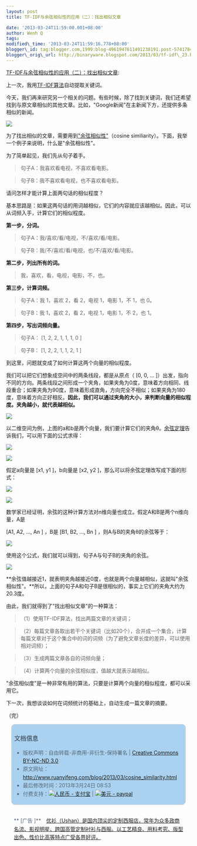 ```yaml
--- 
layout: post 
title: TF-IDF与余弦相似性的应用（二）：找出相似文章

date: '2013-03-24T11:59:00.001+08:00' 
author: Wenh Q
tags:
modified\_time: '2013-03-24T11:59:16.778+08:00' 
blogger\_id: tag:blogger.com,1999:blog-4961947611491238191.post-574178411658535071
blogger\_orig\_url: http://binaryware.blogspot.com/2013/03/tf-idf\_23.html
---
```

[TF-IDF与余弦相似性的应用（二）：找出相似文章](http://www.ruanyifeng.com/blog/2013/03/cosine_similarity.html):

上一次，我用[TF-IDF算法](http://www.ruanyifeng.com/blog/2013/03/tf-idf.html)自动提取关键词。

今天，我们再来研究另一个相关的问题。有些时候，除了找到关键词，我们还希望找到与原文章相似的其他文章。比如，"Google新闻"在主新闻下方，还提供多条相似的新闻。



![](http://image.beekka.com/blog/201303/bg2013032001.png)



为了找出相似的文章，需要用到["余弦相似性"](http://en.wikipedia.org/wiki/Cosine_similarity)（cosine
similiarity）。下面，我举一个例子来说明，什么是"余弦相似性"。



为了简单起见，我们先从句子着手。




> 

> 句子A：我喜欢看电视，不喜欢看电影。

> 

> 句子B：我不喜欢看电视，也不喜欢看电影。

> 




请问怎样才能计算上面两句话的相似程度？



基本思路是：如果这两句话的用词越相似，它们的内容就应该越相似。因此，可以从词频入手，计算它们的相似程度。



**第一步，分词。**




> 

> 句子A：我/喜欢/看/电视，不/喜欢/看/电影。

> 

> 句子B：我/不/喜欢/看/电视，也/不/喜欢/看/电影。

> 




**第二步，列出所有的词。**




> 

> 我，喜欢，看，电视，电影，不，也。

> 




**第三步，计算词频。**




> 

> 句子A：我 1，喜欢 2，看 2，电视 1，电影 1，不 1，也 0。

> 

> 句子B：我 1，喜欢 2，看 2，电视 1，电影 1，不 2，也 1。

> 




**第四步，写出词频向量。**




> 

> 句子A：
[1, 2, 2, 1, 1, 1, 0
]

> 

> 句子B：
[1, 2, 2, 1, 1, 2, 1
]

> 




到这里，问题就变成了如何计算这两个向量的相似程度。



我们可以把它们想象成空间中的两条线段，都是从原点（
[0, 0,
...
]）出发，指向不同的方向。两条线段之间形成一个夹角，如果夹角为0度，意味着方向相同、线段重合；如果夹角为90度，意味着形成直角，方向完全不相似；如果夹角为180度，意味着方向正好相反。**因此，我们可以通过夹角的大小，来判断向量的相似程度。夹角越小，就代表越相似。**



![](http://image.beekka.com/blog/201303/bg2013032002.png)



以二维空间为例，上图的a和b是两个向量，我们要计算它们的夹角θ。[余弦定理](http://zh.wikipedia.org/zh-cn/%E9%A4%98%E5%BC%A6%E5%AE%9A%E7%90%86)告诉我们，可以用下面的公式求得：



![](http://image.beekka.com/blog/201303/bg2013032004.png)



![](http://image.beekka.com/blog/201303/bg2013032003.png)



假定a向量是
[x1, y1
]，b向量是
[x2,
y2
]，那么可以将余弦定理改写成下面的形式：



![](http://image.beekka.com/blog/201303/bg2013032006.png)



![](http://image.beekka.com/blog/201303/bg2013032005.png)



数学家已经证明，余弦的这种计算方法对n维向量也成立。假定A和B是两个n维向量，A是

[A1, A2, ..., An
] ，B是 
[B1, B2, ..., Bn
]
，则A与B的夹角θ的余弦等于：



![](http://image.beekka.com/blog/201303/bg2013032007.png)



使用这个公式，我们就可以得到，句子A与句子B的夹角的余弦。



![](http://image.beekka.com/blog/201303/bg2013032008.png)



**余弦值越接近1，就表明夹角越接近0度，也就是两个向量越相似，这就叫"余弦相似性"。**所以，上面的句子A和句子B是很相似的，事实上它们的夹角大约为20.3度。



由此，我们就得到了"找出相似文章"的一种算法：




> 

> （1）使用TF-IDF算法，找出两篇文章的关键词；

> 

> （2）每篇文章各取出若干个关键词（比如20个），合并成一个集合，计算每篇文章对于这个集合中的词的词频（为了避免文章长度的差异，可以使用相对词频）；

> 

> （3）生成两篇文章各自的词频向量；

> 

> （4）计算两个向量的余弦相似度，值越大就表示越相似。

> 




"余弦相似度"是一种非常有用的算法，只要是计算两个向量的相似程度，都可以采用它。



下一次，我想谈谈如何在词频统计的基础上，自动生成一篇文章的摘要。



（完）






<div
style="background-color: #aad2f0; border-radius: 10px; border: 1px solid #d3d3d3; color: #556677; line-height: 160%; margin: 1em; padding: 0.3em 0.5em;">

### 文档信息

-   版权声明：自由转载-非商用-非衍生-保持署名 | [Creative Commons
    BY-NC-ND
    3.0](http://creativecommons.org/licenses/by-nc-nd/3.0/deed.zh)
-   原文网址：<http://www.ruanyifeng.com/blog/2013/03/cosine_similarity.html>
-   最后修改时间：2013年3月24日 08:53
-   付费支持：[![人民币 -
    支付宝](http://www.ruanyifeng.com/blog/images/rmb_32.png "人民币")](https://me.alipay.com/ruanyf)
    | [![美元 -
    paypal](http://www.ruanyifeng.com/blog/images/dollar_32.png "美元")](https://www.paypal.com/cgi-bin/webscr?cmd=_xclick&business=yifeng.ruan@gmail.com&currency_code=USD&amount=0.99&return=http://www.ruanyifeng.com/thank.html&item_name=Ruan%20YiFeng%27s%20Blog&undefined_quantity=1&no_note=0)

</div>

<div
style="border-radius: 10px; color: #556677; line-height: 160%; margin: 1em; padding: 0.3em 0.5em;">

**
[广告
]**　[优衫（Ushan）是国内顶尖的定制西服店，常年为众多政商名流、影视明星、跨国高管定制衬衫与西服。以工艺精良、用料考究、版型出色、性价比高等特点广受各界好评。](http://ushan.cn/?utm_source=ruanyifeng.com)


</div>
